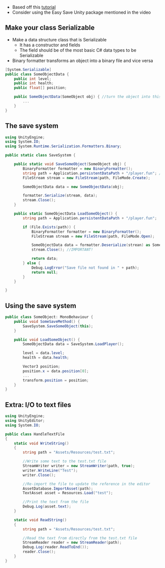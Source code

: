 - Based off this [tutorial](https://www.youtube.com/watch?v=XOjd_qU2Ido&ab_channel=Brackeys)
- Consider using the Easy Save Unity package mentioned in the video

## Make your class Serializable

- Make a data structure class that is Serializable
  - It has a constructor and fields
  - The field should be of the most basic C# data types to be Serializable
- Binary formatter transforms an object into a binary file and vice versa
```c#
[System.Serializable]
public class SomeObjectData {
    public int level;
    public int health;
    public float[] position;

    public SomeObjectData(SomeObject obj) { //turn the object into this Serializable object
        ...
    }
}
```

## The save system

```c#
using UnityEngine;
using System.IO;
using System.Runtime.Serialization.Formatters.Binary;

public static class SaveSystem {

    public static void SaveSomeObject(SomeObject obj) {
        BinaryFormatter formatter = new BinaryFormatter();
        string path = Application.persistentDataPath + "/player.fun"; //can use any extension you want! it's just a binary file
        FileStream stream = new FileStream(path, FileMode.Create);

        SomeObjectData data = new SomeObjectData(obj);

        formatter.Serialize(stream, data);
        stream.Close();
    }

    public static SomeObjectData LoadSomeObject() {
        string path = Application.persistentDataPath + "/player.fun";

        if (File.Exists(path)) {
            BinaryFormatter formatter = new BinaryFormatter();
            FileStream stream = new FileStream(path, FileMode.Open);

            SomeObjectData data = formatter.Deserialize(strean) as SomeObjectData;
            stream.Close(); //IMPORTANT!

            return data;
        } else {
            Debug.LogError("Save file not found in " + path);
            return null;
        }
    }

}
```

## Using the save system

```c#
public class SomeObject: MonoBehaviour {
    public void SomeSaveMethod() {
        SaveSystem.SaveSomeObject(this);
    }

    public void LoadSomeObject() {
        SomeObjectData data = SaveSystem.LoadPlayer();

        level = data.level;
        health = data.health;

        Vector3 position;
        position.x = data.position[0];
        ...
        transform.position = position;
    }
}
```

## Extra: I/O to text files

```c#
using UnityEngine;
using UnityEditor;
using System.IO;

public class HandleTextFile
{
    static void WriteString()
    {
        string path = "Assets/Resources/test.txt";

        //Write some text to the test.txt file
        StreamWriter writer = new StreamWriter(path, true);
        writer.WriteLine("Test");
        writer.Close();

        //Re-import the file to update the reference in the editor
        AssetDatabase.ImportAsset(path); 
        TextAsset asset = Resources.Load("test");

        //Print the text from the file
        Debug.Log(asset.text);
    }

    static void ReadString()
    {
        string path = "Assets/Resources/test.txt";

        //Read the text from directly from the test.txt file
        StreamReader reader = new StreamReader(path); 
        Debug.Log(reader.ReadToEnd());
        reader.Close();
    }
}
```
